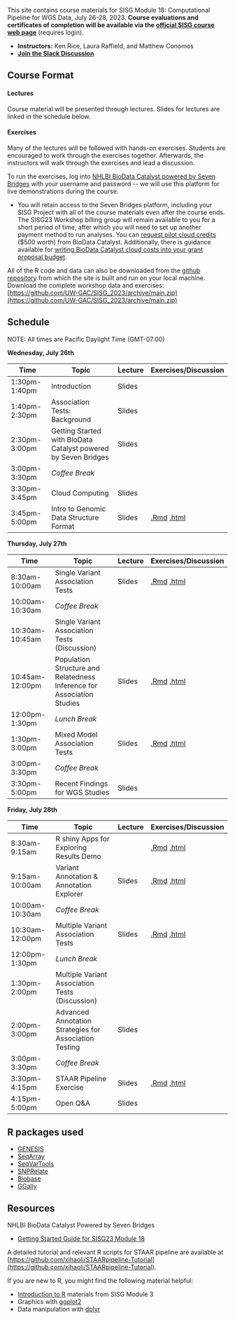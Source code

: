 This site contains course materials for SISG Module 18: Computational Pipeline for WGS Data, July 26-28, 2023. **Course evaluations and certificates of completion will be available via the [official SISG course web page](https://si.biostat.washington.edu/institutes/sisg/SM2318)** (requires login).

- **Instructors:** Ken Rice, Laura Raffield, and Matthew Conomos
- **[Join the Slack Discussion](https://uwbiostatisticssisg.slack.com/archives/C05EAUXKLUT)**

## Course Format

#### Lectures
Course material will be presented through lectures. Slides for lectures are linked in the schedule below.

#### Exercises
Many of the lectures will be followed with hands-on exercises. Students are encouraged to work through the exercises together. Afterwards, the instructors will walk through the exercises and lead a discussion.

To run the exercises, log into [NHLBI BioData Catalyst powered by Seven Bridges](https://platform.sb.biodatacatalyst.nhlbi.nih.gov) with your username and password -- we will use this platform for live demonstrations during the course.

- You will retain access to the Seven Bridges platform, including your SISG Project with all of the course materials even after the course ends. The SISG23 Workshop billing group will remain available to you for a short period of time, after which you will need to set up another payment method to run analyses. You can [request pilot cloud credits](https://biodatacatalyst.nhlbi.nih.gov/resources/cloud-credits) ($500 worth) from BioData Catalyst. Additionally, there is guidance available for [writing BioData Catalyst cloud costs into your grant proposal budget](https://bdcatalyst.gitbook.io/biodata-catalyst-documentation/written-documentation/getting-started/writing-biodata-catalyst-into-a-grant-proposal). 

All of the R code and data can also be downloaded from the [github repository](https://github.com/UW-GAC/SISG_2023) from which the site is built and run on your local machine. Download the complete workshop data and exercises: [https://github.com/UW-GAC/SISG_2023/archive/main.zip](https://github.com/UW-GAC/SISG_2023/archive/main.zip)


## Schedule

NOTE: All times are Pacific Daylight Time (GMT-07:00)

**Wednesday, July 26th**

| Time | Topic | Lecture | Exercises/Discussion |
| --- | --- | --- | --- |
| 1:30pm-1:40pm | Introduction | Slides | |
| 1:40pm-2:30pm | Association Tests: Background | Slides | |
| 2:30pm-3:00pm | Getting Started with BioData Catalyst powered by Seven Bridges | Slides | |
| 3:00pm-3:30pm | _Coffee Break_ | | |
| 3:30pm-3:45pm | Cloud Computing | Slides | |
| 3:45pm-5:00pm | Intro to Genomic Data Structure Format | Slides | [.Rmd](https://drive.google.com/file/d/1bNtoxT9nRTqEx-nKdMGKdhZQrZjPIpZ-/view?usp=drive_link) [.html](https://drive.google.com/file/d/1pph01MKJpfvVUC-ljE_hthtSgLHe06M6/view?usp=drive_link) |


**Thursday, July 27th**

| Time | Topic | Lecture | Exercises/Discussion |
| --- | --- | --- | --- |
| 8:30am-10:00am | Single Variant Association Tests | Slides | [.Rmd](https://drive.google.com/file/d/1juLdfoeWYrHUG2xz5pn6Oc7b6Qog3bNs/view?usp=drive_link) [.html](https://drive.google.com/file/d/1E-54Nc0v_xeZacIwBi5S-FsRnEEb7Itu/view?usp=drive_link) |
| 10:00am-10:30am | _Coffee Break_ | | |
| 10:30am-10:45am | Single Variant Association Tests (Discussion) | | |
| 10:45am-12:00pm | Population Structure and Relatedness Inference for Association Studies | Slides | [.Rmd](https://drive.google.com/file/d/1REJ8telpvF6KJRGrM1A6u4xncCVVTnu-/view?usp=drive_link) [.html](https://drive.google.com/file/d/1c8EXSKhcLmIv-VE7fh91_Ut72eoYGAfY/view?usp=drive_link) |
| 12:00pm-1:30pm | _Lunch Break_ | | |
| 1:30pm-3:00pm | Mixed Model Association Tests | Slides | [.Rmd](https://drive.google.com/file/d/1TyyJRMAAfvt4Zo6b99_o76BpmY6L6PgZ/view?usp=drive_link) [.html](https://drive.google.com/file/d/1iBAD1Q47XtbSvavRCSuWHcNb4ZlVN4JQ/view?usp=drive_link) |
| 3:00pm-3:30pm | _Coffee Break_ | | |
| 3:30pm-5:00pm | Recent Findings for WGS Studies | Slides | |

**Friday, July 28th**

| Time | Topic | Lecture | Exercises/Discussion |
| --- | --- | --- | --- |
| 8:30am-9:15am | R shiny Apps for Exploring Results Demo | | [.Rmd](https://drive.google.com/file/d/1H7VTlGTN6LUwvgZ8r17pviKtDQyWGIA0/view?usp=drive_link) [.html](https://drive.google.com/file/d/1qj3bqI1gqu3GRInK7d9f9wy0WSQKm_9p/view?usp=drive_link) |
| 9:15am-10:00am | Variant Annotation & Annotation Explorer | Slides | [.Rmd](https://drive.google.com/file/d/1PLM1fDNFjxV4K2lelJkTVnvgi0uPy3U6/view?usp=drive_link) [.html](https://drive.google.com/file/d/1ne7sF9QkJO3HEL-tiJaRv3CstTfy12tB/view?usp=drive_link) |
| 10:00am-10:30am | _Coffee Break_ | | |
| 10:30am-12:00pm | Multiple Variant Association Tests | Slides | [.Rmd](https://drive.google.com/file/d/1jUBDZrHnRNp7tUStHQ-fptiCahTIaCJW/view?usp=drive_link) [.html](https://drive.google.com/file/d/1wo4JwwHRo-1c9ZaHU8OO_EyBpsZg-u1_/view?usp=drive_link) |
| 12:00pm-1:30pm | _Lunch Break_ | | |
| 1:30pm-2:00pm | Multiple Variant Association Tests (Discussion) | | |
| 2:00pm-3:00pm | Advanced Annotation Strategies for Association Testing | Slides | |
| 3:00pm-3:30pm | _Coffee Break_ | | |
| 3:30pm-4:15pm | STAAR Pipeline Exercise | Slides | [.Rmd](https://drive.google.com/file/d/1cE3S8Px-RGjUVxJMTzVYeKzVP61DjlNC/view?usp=drive_link) [.html](https://drive.google.com/file/d/1BHhn2Kri8vbreQgDToXOgQltYycxBoaw/view?usp=drive_link) |
| 4:15pm-5:00pm | Open Q&A | Slides | |

## R packages used

- [GENESIS](http://bioconductor.org/packages/release/bioc/html/GENESIS.html)
- [SeqArray](http://bioconductor.org/packages/release/bioc/html/SeqArray.html)
- [SeqVarTools](http://bioconductor.org/packages/release/bioc/html/SeqVarTools.html)
- [SNPRelate](http://bioconductor.org/packages/release/bioc/html/SNPRelate.html)
- [Biobase](https://bioconductor.org/packages/release/bioc/html/Biobase.html)
- [GGally](https://cran.r-project.org/web/packages/GGally)


## Resources

NHLBI BioData Catalyst Powered by Seven Bridges

- [Getting Started Guide for SISG23 Module 18](https://drive.google.com/file/d/1VjIFxEfF6tvlkIVCjFGeIiBRDmGNLbvn/view?usp=sharing)

A detailed tutorial and relevant R scripts for STAAR pipeline are available at [https://github.com/xihaoli/STAARpipeline-Tutorial](https://github.com/xihaoli/STAARpipeline-Tutorial).

If you are new to R, you might find the following material helpful:

- [Introduction to R](http://faculty.washington.edu/kenrice/rintro/) materials from SISG Module 3
- Graphics with [ggplot2](https://ggplot2.tidyverse.org/)
- Data manipulation with [dplyr](http://dplyr.tidyverse.org/)

